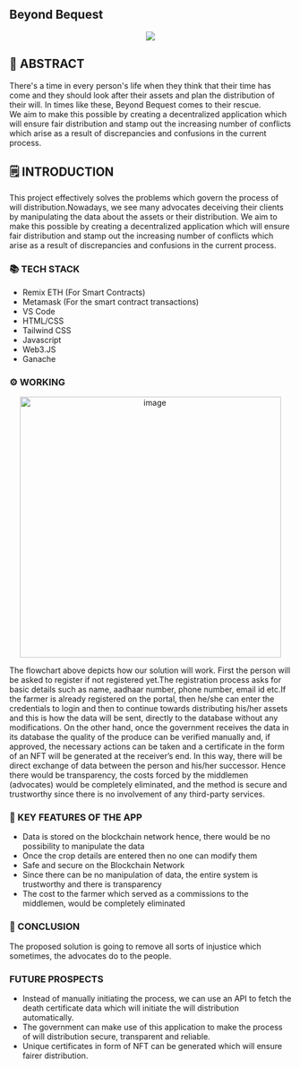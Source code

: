 ## Beyond Bequest

<p align="center">
  <img src="https://user-images.githubusercontent.com/99785671/212412308-232cc9dc-c5fd-44cb-98d2-f00c865c533d.png" />
</p>

## 📄 ABSTRACT
There's a time in every person's life when they think that their time has come and they should look after their assets and plan the distribution of their will. In times like these, Beyond Bequest comes to their rescue.<br>
We aim to make this possible by creating a decentralized application which will ensure fair distribution and stamp out the increasing number of conflicts which arise as a result of discrepancies and confusions in the current process.

## 🗒️ INTRODUCTION
This project effectively solves the problems which govern the process of will distribution.Nowadays, we see many advocates deceiving their clients by manipulating the data about the assets or their distribution. We aim to make this possible by creating a decentralized application which will
ensure fair distribution and stamp out the increasing number of conflicts which
arise as a result of discrepancies and confusions in the current process.

### 📚 TECH STACK
- Remix ETH (For Smart Contracts)
- Metamask (For the smart contract transactions)
- VS Code 
- HTML/CSS
- Tailwind CSS
- Javascript
- Web3.JS
- Ganache 

### ⚙ WORKING
<p align="center">  
<img width="466" alt="image" src="https://user-images.githubusercontent.com/99785671/212410582-9636540c-5d47-4f35-a39a-1d1fc042854d.png">
</p>
The flowchart above depicts how our solution will work. First the person will be asked to register if not registered yet.The registration process asks for basic details such as name, aadhaar number, phone number, email id etc.If the farmer is already registered on the portal, then he/she can enter the credentials to login and then to continue towards distributing his/her assets and this is how the data will be sent, directly to the database without any modifications. On the other hand, once the government receives the data in its database the quality of the produce can be verified manually and, if approved, the necessary actions can be taken and a certificate in the form of an NFT will be generated at the receiver’s end.
In this way, there will be direct exchange of data between the person and his/her successor. Hence there would be transparency, the costs forced by the middlemen (advocates) would be completely eliminated, and the method is secure and trustworthy since there is no involvement of any third-party services.

### 🔑 KEY FEATURES OF THE APP
- Data is stored on the blockchain network hence, there would be no possibility to manipulate the data
- Once the crop details are entered then no one can modify them
- Safe and secure on the Blockchain Network
- Since there can be no manipulation of data, the entire system is trustworthy and there is transparency
- The cost to the farmer which served as a commissions to the middlemen, would be completely eliminated

### 🌈 CONCLUSION
The proposed solution is going to remove all sorts of injustice which sometimes, the advocates do to the people.

### FUTURE PROSPECTS
- Instead of manually initiating the process, we can use an API to fetch the death certificate data which will initiate the will distribution automatically.
- The government can make use of this application to make the process of will distribution secure, transparent and reliable.
- Unique certificates in form of NFT can be generated which will ensure fairer distribution.
